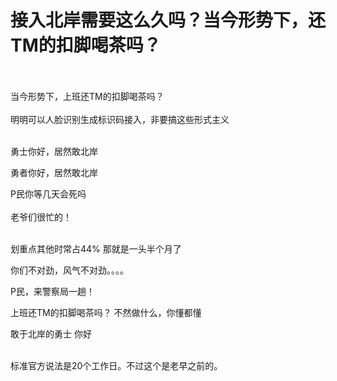# 接入北岸需要这么久吗？当今形势下，还TM的扣脚喝茶吗？


<img id="aimg_Lcs54" onclick="zoom(this, this.src, 0, 0, 0)" class="zoom" src="https://www.jiasuzhu.com/images/2020/10/22/QQ20201022205815.png" onmouseover="img_onmouseoverfunc(this)" onload="thumbImg(this)" border="0" alt="" /><br />
<br />
<br />
当今形势下，上班还TM的扣脚喝茶吗？<br />
<br />
明明可以人脸识别生成标识码接入，非要搞这些形式主义<br />
<br />
<img src="static/image/smiley/yct/015.gif" smilieid="38" border="0" alt="" /> 

勇士你好，居然敢北岸

勇者你好，居然敢北岸

P民你等几天会死吗<br />
<br />
老爷们很忙的！<br />
<br />
<img src="static/image/smiley/default/lol.gif" smilieid="12" border="0" alt="" /><img src="static/image/smiley/default/lol.gif" smilieid="12" border="0" alt="" /><img src="static/image/smiley/default/lol.gif" smilieid="12" border="0" alt="" />

划重点其他时常占44% 那就是一头半个月了

你们不对劲，风气不对劲。。。。<img src="static/image/smiley/default/sad.gif" smilieid="2" border="0" alt="" />

P民，来警察局一趟！

上班还TM的扣脚喝茶吗？ 不然做什么，你懂都懂

敢于北岸的勇士 你好<br />
<br />
<img id="aimg_PjQ8j" onclick="zoom(this, this.src, 0, 0, 0)" class="zoom" src="https://imgurl.mxdreamx.com/2020/10/20/TOIMG3555c1020074632N.png" onmouseover="img_onmouseoverfunc(this)" onload="thumbImg(this)" border="0" alt="" />

标准官方说法是20个工作日。不过这个是老早之前的。
